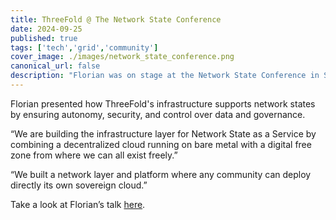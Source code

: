 ```yaml
---
title: ThreeFold @ The Network State Conference
date: 2024-09-25
published: true
tags: ['tech','grid','community']
cover_image: ./images/network_state_conference.png
canonical_url: false
description: "Florian was on stage at the Network State Conference in Singapore, to share a powerful solution for any network state.."
---
```


Florian presented how ThreeFold's infrastructure supports network states by ensuring autonomy, security, and control over data and governance.

“We are building the infrastructure layer for Network State as a Service by combining a decentralized cloud running on bare metal with a digital free zone from where we can all exist freely.”

“We built a network layer and platform where any community can deploy directly its own sovereign cloud.”

Take a look at Florian’s talk [here](https://www.youtube.com/live/OWEGg-ZTtSE?si=EukLJY9t0cO_8Ut9&t=14763).
